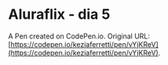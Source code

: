 # Aluraflix - dia 5

A Pen created on CodePen.io. Original URL: [https://codepen.io/keziaferretti/pen/vYjKReV](https://codepen.io/keziaferretti/pen/vYjKReV).

